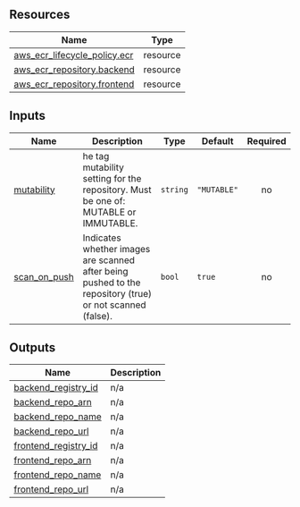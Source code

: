 <!-- BEGIN_TF_DOCS -->
## Resources

| Name | Type |
|------|------|
| [aws_ecr_lifecycle_policy.ecr](https://registry.terraform.io/providers/hashicorp/aws/latest/docs/resources/ecr_lifecycle_policy) | resource |
| [aws_ecr_repository.backend](https://registry.terraform.io/providers/hashicorp/aws/latest/docs/resources/ecr_repository) | resource |
| [aws_ecr_repository.frontend](https://registry.terraform.io/providers/hashicorp/aws/latest/docs/resources/ecr_repository) | resource |

## Inputs

| Name | Description | Type | Default | Required |
|------|-------------|------|---------|:--------:|
| <a name="input_mutability"></a> [mutability](#input\_mutability) | he tag mutability setting for the repository. Must be one of: MUTABLE or IMMUTABLE. | `string` | `"MUTABLE"` | no |
| <a name="input_scan_on_push"></a> [scan\_on\_push](#input\_scan\_on\_push) | Indicates whether images are scanned after being pushed to the repository (true) or not scanned (false). | `bool` | `true` | no |

## Outputs

| Name | Description |
|------|-------------|
| <a name="output_backend_registry_id"></a> [backend\_registry\_id](#output\_backend\_registry\_id) | n/a |
| <a name="output_backend_repo_arn"></a> [backend\_repo\_arn](#output\_backend\_repo\_arn) | n/a |
| <a name="output_backend_repo_name"></a> [backend\_repo\_name](#output\_backend\_repo\_name) | n/a |
| <a name="output_backend_repo_url"></a> [backend\_repo\_url](#output\_backend\_repo\_url) | n/a |
| <a name="output_frontend_registry_id"></a> [frontend\_registry\_id](#output\_frontend\_registry\_id) | n/a |
| <a name="output_frontend_repo_arn"></a> [frontend\_repo\_arn](#output\_frontend\_repo\_arn) | n/a |
| <a name="output_frontend_repo_name"></a> [frontend\_repo\_name](#output\_frontend\_repo\_name) | n/a |
| <a name="output_frontend_repo_url"></a> [frontend\_repo\_url](#output\_frontend\_repo\_url) | n/a |
<!-- END_TF_DOCS -->